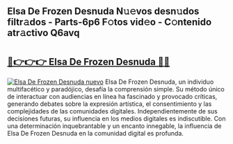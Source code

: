## Elsa De Frozen Desnuda N𝚞𝚎vos desn𝚞dos filtr𝚊dos - Parts-6p6 F𝚘tos vid𝚎o - C𝚘ntenido atr𝚊ctivo Q6avq

# <h2><a href="http://mba1ndl.tromn.icu/?c=Elsa+De+Frozen+Desnuda">🔗👉👉👉 Elsa De Frozen Desnuda 🔗🔗</a></h2>

[![Elsa De Frozen Desnuda nuevo](https://i.imgur.com/pEAQMta.gif)](http://mba1ndl.tromn.icu/?c=Elsa+De+Frozen+Desnuda)
Elsa De Frozen Desnuda, un individuo multifacético y paradójico, desafía la comprensión simple. Su método único de interactuar con audiencias en línea ha fascinado y provocado críticas, generando debates sobre la expresión artística, el consentimiento y las complejidades de las comunidades digitales. Independientemente de sus decisiones futuras, su influencia en los medios digitales es indiscutible. Con una determinación inquebrantable y un encanto innegable, la influencia de Elsa De Frozen Desnuda en la comunidad digital es profunda.
